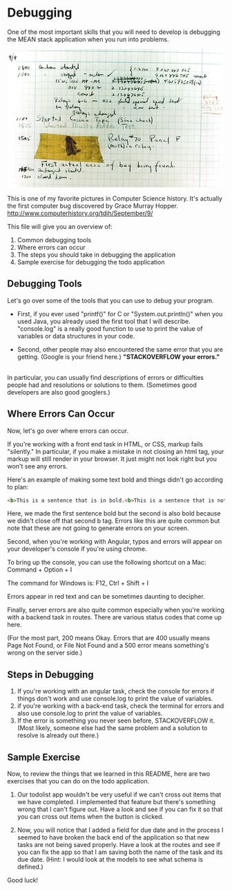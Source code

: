 # Debugging

One of the most important skills that you will need to develop is debugging the MEAN stack application when you run into problems.

![alt text](First_bug.jpg)

This is one of my favorite pictures in Computer Science history. It's actually the first computer bug discovered by Grace Murray Hopper. <http://www.computerhistory.org/tdih/September/9/>

This file will give you an overview of:

1. Common debugging tools
2. Where errors can occur
3. The steps you should take in debugging the application
4. Sample exercise for debugging the todo application

## Debugging Tools

Let's go over some of the tools that you can use to debug your program.

- First, if you ever used "printf()" for C or "System.out.println()" when you used Java, you already used the first tool that I will describe. "console.log" is a really good function to use to print the value of variables or data structures in your code.

- Second, other people may also encountered the same error that you are getting. (Google is your friend here.) **"STACKOVERFLOW your errors."**
<br>
In particular, you can usually find descriptions of errors or difficulties people had and resolutions or solutions to them. (Sometimes good developers are also good googlers.)

## Where Errors Can Occur

Now, let's go over where errors can occur.

If you're working with a front end task in HTML, or CSS, markup fails "silently." In particular, if you make a mistake in not closing an html tag, your markup will still render in your browser. It just might not look right but you won't see any errors.

Here's an example of making some text bold and things didn't go according to plan:

```html
<b>This is a sentence that is in bold.<b>This is a sentence that is not supposed to be bold.
```

Here, we made the first sentence bold but the second is also bold because we didn't close off that second b tag. Errors like this are quite common but note that these are not going to generate errors on your screen.

Second, when you're working with Angular, typos and errors will appear on your developer's console if you're using chrome.

To bring up the console, you can use the following shortcut on a Mac: Command + Option + I

The command for Windows is: F12, Ctrl + Shift + I

Errors appear in red text and can be sometimes daunting to decipher.

Finally, server errors are also quite common especially when you're working with a backend task in routes. There are various status codes that come up here.

(For the most part, 200 means Okay. Errors that are 400 usually means Page Not Found, or File Not Found and a 500 error means something's wrong on the server side.)

## Steps in Debugging

1. If you're working with an angular task, check the console for errors if things don't work and use console.log to print the value of variables.
2. if you're working with a back-end task, check the terminal for errors and also use console.log to print the value of variables.
3. If the error is something you never seen before, STACKOVERFLOW it. (Most likely, someone else had the same problem and a solution to resolve is already out there.)

## Sample Exercise

Now, to review the things that we learned in this README, here are two exercises that you can do on the todo application.

1. Our todolist app wouldn't be very useful if we can't cross out items that we have completed. I implemented that feature but there's something wrong that I can't figure out. Have a look and see if you can fix it so that you can cross out items when the button is clicked.

2. Now, you will notice that I added a field for due date and in the process I seemed to have broken the back end of the application so that new tasks are not being saved properly. Have a look at the routes and see if you can fix the app so that I am saving both the name of the task and its due date. (Hint: I would look at the models to see what schema is defined.)

Good luck!
